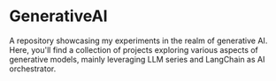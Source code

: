 # GenerativeAI 
A repository showcasing my experiments in the realm of generative AI. Here, you'll find a collection of projects exploring various aspects of generative models, 
mainly leveraging LLM series and LangChain as AI orchestrator.
